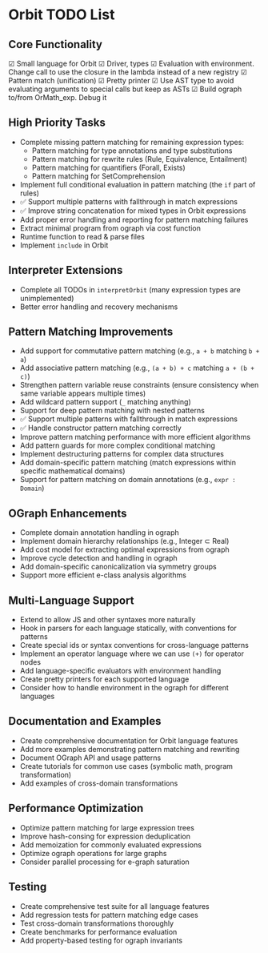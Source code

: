 # Orbit TODO List

## Core Functionality
☑ Small language for Orbit
☑ Driver, types
☑ Evaluation with environment. Change call to use the closure in the lambda instead of a new registry
☑ Pattern match (unification)
☑ Pretty printer
☑ Use AST type to avoid evaluating arguments to special calls but keep as ASTs
☑ Build ograph to/from OrMath_exp. Debug it

## High Priority Tasks
- Complete missing pattern matching for remaining expression types:
  - Pattern matching for type annotations and type substitutions
  - Pattern matching for rewrite rules (Rule, Equivalence, Entailment)
  - Pattern matching for quantifiers (Forall, Exists)
  - Pattern matching for SetComprehension
- Implement full conditional evaluation in pattern matching (the `if` part of rules)
- ✅ Support multiple patterns with fallthrough in match expressions
- ✅ Improve string concatenation for mixed types in Orbit expressions
- Add proper error handling and reporting for pattern matching failures
- Extract minimal program from ograph via cost function
- Runtime function to read & parse files
- Implement `include` in Orbit

## Interpreter Extensions
- Complete all TODOs in `interpretOrbit` (many expression types are unimplemented)
- Better error handling and recovery mechanisms

## Pattern Matching Improvements
- Add support for commutative pattern matching (e.g., `a + b` matching `b + a`)
- Add associative pattern matching (e.g., `(a + b) + c` matching `a + (b + c)`)
- Strengthen pattern variable reuse constraints (ensure consistency when same variable appears multiple times)
- Add wildcard pattern support (`_` matching anything)
- Support for deep pattern matching with nested patterns
- ✅ Support multiple patterns with fallthrough in match expressions
- ✅ Handle constructor pattern matching correctly
- Improve pattern matching performance with more efficient algorithms
- Add pattern guards for more complex conditional matching
- Implement destructuring patterns for complex data structures
- Add domain-specific pattern matching (match expressions within specific mathematical domains)
- Support for pattern matching on domain annotations (e.g., `expr : Domain`)

## OGraph Enhancements
- Complete domain annotation handling in ograph
- Implement domain hierarchy relationships (e.g., Integer ⊂ Real)
- Add cost model for extracting optimal expressions from ograph
- Improve cycle detection and handling in ograph
- Add domain-specific canonicalization via symmetry groups
- Support more efficient e-class analysis algorithms

## Multi-Language Support
- Extend to allow JS and other syntaxes more naturally
- Hook in parsers for each language statically, with conventions for patterns
- Create special ids or syntax conventions for cross-language patterns
- Implement an operator language where we can use `(+)` for operator nodes
- Add language-specific evaluators with environment handling
- Create pretty printers for each supported language
- Consider how to handle environment in the ograph for different languages

## Documentation and Examples
- Create comprehensive documentation for Orbit language features
- Add more examples demonstrating pattern matching and rewriting
- Document OGraph API and usage patterns
- Create tutorials for common use cases (symbolic math, program transformation)
- Add examples of cross-domain transformations

## Performance Optimization
- Optimize pattern matching for large expression trees
- Improve hash-consing for expression deduplication
- Add memoization for commonly evaluated expressions
- Optimize ograph operations for large graphs
- Consider parallel processing for e-graph saturation

## Testing
- Create comprehensive test suite for all language features
- Add regression tests for pattern matching edge cases
- Test cross-domain transformations thoroughly
- Create benchmarks for performance evaluation
- Add property-based testing for ograph invariants